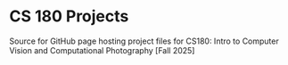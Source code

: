 # CS 180 Projects
Source for GitHub page hosting project files for CS180: Intro to Computer Vision and Computational Photography [Fall 2025]
